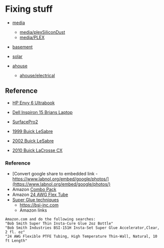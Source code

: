 # Fixing stuff
- [media](./media/)
  - [media/plexSiliconDust](./media/plexSiliconDust.md)
  - [media/PLEX](./media/PLEX.md)

- [basement](./basement/)
- [solar](./solar/)

- [ahouse](./ahouse/)
  - [ahouse/electrical](./ahouse/electrical/)

## Reference
- [HP Envy 6 Ultrabook](./HPEnvy6Ultrabook/)
- [Dell Inspiron 15 Brians Laptop](./DellInspiron15Laptop/)
- [SurfacePro2](./SurfacePro2/)


- [1999 Buick LeSabre](./1900BuickLeSabre)
- [2002 Buick LeSabre](./2002BuickLeSabre)
- [2010 Buick LaCrosse CX](./2010BuickLaCrosse)


### Reference
- [Convert google share to embedded link - https://www.labnol.org/embed/google/photos/](https://www.labnol.org/embed/google/photos/)
- Amazon [Combo Pack](https://www.amazon.com/Bob-Smith-Industries-BSI-157H-Insta-Set/dp/B0166FFCHS/ref=sr_1_3?crid=9393CTAHGI6T&dib=eyJ2IjoiMSJ9.9XfCRueasTQfkeKbgaZLeMFM_xkLWJAqwbFDIHicJYBMtCX8v8wxqoGhU6IOdQz7yECfTNLb_fT7DhH3m73RW-Upor_3wbDbeBYl9HlQCo01AX3hVc8JzPCB7pPUXN7OTeFDGGnETDLJ7VFNF19S3hT_04_K4j5y5dxslmiI1Yhg1Y2yUBOZ7-NmZJjdYB2PzoC5-kLADZMhFN-lQvrMwK6UB_dfvGJlJEBmIrZg74dqEunJdnBo5ZCHfmJLD3fNchFb4Fw8_vZXSn97Sf16LcPxaa1cw2RDtU61ZZzpGJA.b5WOXOB3DbPlbboHNL68P8MT_bDJFWoPJkQJ4PN2ymM&dib_tag=se&keywords=Bob%2BSmith%2BIndustries%2BBSI-151H%2BInsta-Set%2BSuper%2BGlue%2BAccelerator%2CClear%2C%2B2%2Bfl.%2Boz&qid=1713811717&s=industrial&sprefix=bob%2Bsmith%2Bindustries%2Bbsi-151h%2Binsta-set%2Bsuper%2Bglue%2Baccelerator%2Cclear%2C%2B2%2Bfl.%2Boz%2Cindustrial%2C71&sr=1-3&th=1)
- Amazon [24 AWG Flex Tube](https://www.amazon.com/Flexible-Tubing-Temperature-Thin-Wall-Natural/dp/B0C4FZ4MJN?th=1)
- [Super Glue techniques](https://www.youtube.com/watch?v=uyzwN0VK1CA)
	- https://bsi-inc.com
	- Amazon links
```
Amazon.com and do the following searches: 
"Bob Smith Super Thin Insta-Cure Glue 2oz Bottle"
"Bob Smith Industries BSI-151H Insta-Set Super Glue Accelerator,Clear, 2 fl. oz"
"24 AWG Flexible PTFE Tubing, High Temperature Thin-Wall, Natural, 10 ft Length"
```
